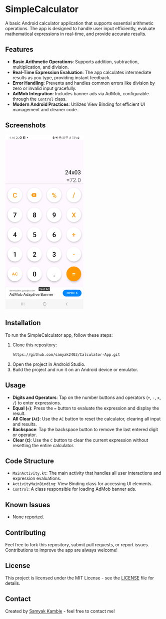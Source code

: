 # SimpleCalculator

A basic Android calculator application that supports essential arithmetic operations. The app is designed to handle user input efficiently, evaluate mathematical expressions in real-time, and provide accurate results.

## Features

- **Basic Arithmetic Operations**: Supports addition, subtraction, multiplication, and division.
- **Real-Time Expression Evaluation**: The app calculates intermediate results as you type, providing instant feedback.
- **Error Handling**: Prevents and handles common errors like division by zero or invalid input gracefully.
- **AdMob Integration**: Includes banner ads via AdMob, configurable through the `Control` class.
- **Modern Android Practices**: Utilizes View Binding for efficient UI management and cleaner code.

## Screenshots

<img src="1.png" width="250px"/>


## Installation

To run the SimpleCalculator app, follow these steps:

1. Clone this repository:
    ```sh
    https://github.com/samyak2403/Calculator-App.git
    ```
2. Open the project in Android Studio.
3. Build the project and run it on an Android device or emulator.

## Usage

- **Digits and Operators**: Tap on the number buttons and operators (`+`, `-`, `x`, `/`) to enter expressions.
- **Equal (`=`)**: Press the `=` button to evaluate the expression and display the result.
- **All Clear (`AC`)**: Use the `AC` button to reset the calculator, clearing all input and results.
- **Backspace**: Tap the backspace button to remove the last entered digit or operator.
- **Clear (`C`)**: Use the `C` button to clear the current expression without resetting the entire calculator.

## Code Structure

- `MainActivity.kt`: The main activity that handles all user interactions and expression evaluations.
- `ActivityMainBinding`: View Binding class for accessing UI elements.
- `Control`: A class responsible for loading AdMob banner ads.

## Known Issues

- None reported.

## Contributing

Feel free to fork this repository, submit pull requests, or report issues. Contributions to improve the app are always welcome!

## License

This project is licensed under the MIT License - see the [LICENSE](LICENSE) file for details.

## Contact

Created by [Samyak Kamble](https://github.com/samyak2403) - feel free to contact me!

